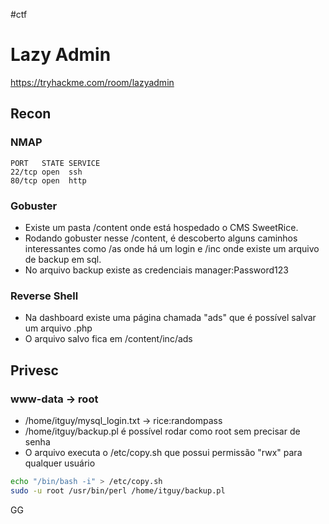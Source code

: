 #ctf
# Lazy Admin
https://tryhackme.com/room/lazyadmin

## Recon

### NMAP

    PORT   STATE SERVICE
    22/tcp open  ssh
    80/tcp open  http

### Gobuster

- Existe um pasta /content onde está hospedado o CMS SweetRice.
- Rodando gobuster nesse /content, é descoberto alguns caminhos interessantes como /as onde há um login e /inc onde existe um arquivo de backup em sql.
- No arquivo backup existe as credenciais manager:Password123

### Reverse Shell

- Na dashboard existe uma página chamada "ads" que é possível salvar um arquivo .php
- O arquivo salvo fica em /content/inc/ads


## Privesc

### www-data -> root

- /home/itguy/mysql_login.txt -> rice:randompass
- /home/itguy/backup.pl é possível rodar como root sem precisar de senha
- O arquivo executa o /etc/copy.sh que possui permissão "rwx" para qualquer usuário

```sh
echo "/bin/bash -i" > /etc/copy.sh
sudo -u root /usr/bin/perl /home/itguy/backup.pl
```

GG

